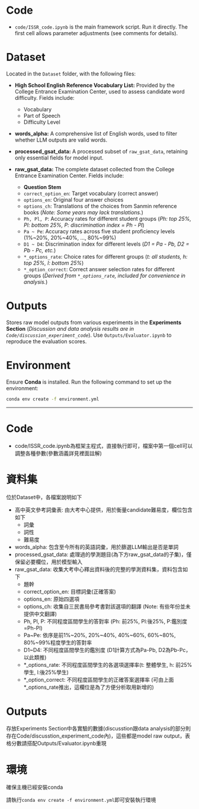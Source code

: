 # Code  
- `code/ISSR_code.ipynb` is the main framework script. Run it directly. The first cell allows parameter adjustments (see comments for details).  

# Dataset  
Located in the `Dataset` folder, with the following files:  

- **High School English Reference Vocabulary List:** Provided by the College Entrance Examination Center, used to assess candidate word difficulty. Fields include:  
  - Vocabulary  
  - Part of Speech  
  - Difficulty Level  

- **words_alpha:** A comprehensive list of English words, used to filter whether LLM outputs are valid words.  

- **processed_gsat_data:** A processed subset of `raw_gsat_data`, retaining only essential fields for model input.  

- **raw_gsat_data:** The complete dataset collected from the College Entrance Examination Center. Fields include:  
  - **Question Stem**  
  - `correct_option_en`: Target vocabulary (correct answer)  
  - `options_en`: Original four answer choices  
  - `options_ch`: Translations of the choices from Sanmin reference books (*Note: Some years may lack translations.*)  
  - `Ph, Pl, P`: Accuracy rates for different student groups (*Ph: top 25%, Pl: bottom 25%, P: discrimination index = Ph - Pl*)  
  - `Pa ~ Pe`: Accuracy rates across five student proficiency levels (1%~20%, 20%~40%, ..., 80%~99%)  
  - `D1 ~ D4`: Discrimination index for different levels (*D1 = Pa - Pb, D2 = Pb - Pc, etc.*)  
  - `*_options_rate`: Choice rates for different groups (*t: all students, h: top 25%, l: bottom 25%*)  
  - `*_option_correct`: Correct answer selection rates for different groups (*Derived from `*_options_rate`, included for convenience in analysis.*)  

# Outputs  
Stores raw model outputs from various experiments in the **Experiments Section** (*Discussion and data analysis results are in `Code/discussion_experiment_code`*). Use `Outputs/Evaluator.ipynb` to reproduce the evaluation scores.  

# Environment  
Ensure **Conda** is installed. Run the following command to set up the environment:  
```bash  
conda env create -f environment.yml  
```
---


# Code
- code/ISSR_code.ipynb為框架主程式，直接執行即可，檔案中第一個cell可以調整各種參數(參數涵義詳見裡面註解)

# 資料集
位於Dataset中，各檔案說明如下

- 高中英文參考詞彙表: 由大考中心提供，用於衡量candidate難易度，欄位包含如下
    - 詞彙
    - 詞性
    - 難易度
- words_alpha: 包含至今所有的英語詞彙，用於篩選LLM輸出是否是單詞
- processed_gsat_data: 處理過的學測題目(為下方raw_gsat_data的子集)，僅保留必要欄位，用於模型輸入
- raw_gsat_data: 收集大考中心釋出資料後的完整的學測資料集，資料包含如下
    - 題幹
    - correct_option_en: 目標詞彙(正確答案)
    - options_en: 原始四選項
    - options_ch: 收集自三民書局參考書對該選項的翻譯 (Note: 有些年份並未提供中文翻譯)
    - Ph, Pl, P: 不同程度區間學生的答對率 (Ph: 前25%, Pl:後25%, P:鑑別度=Ph-Pl)
    - Pa~Pe: 依序是前1%~20%, 20%~40%, 40%~60%, 60%~80%, 80%~99%程度學生的答對率
    - D1~D4: 不同程度區間學生的鑑別度 (D1計算方式為Pa-Pb, D2為Pb-Pc，以此類推)
    - *_options_rate: 不同程度區間學生的各選項選擇率(t: 整體學生, h: 前25%學生, l:後25%學生)
    - *_option_correct: 不同程度區間學生的正確答案選擇率 (可由上面\*_options_rate推出，這欄位是為了方便分析取用新增的)

# Outputs
存放Experiments Section中各實驗的數據(discusstion跟data analysis的部分則存在Code/discusstion_experiment_code內)，這些都是model raw output，表格分數請搭配Outputs/Evaluator.ipynb重現

# 環境
確保主機已經安裝conda

請執行`conda env create -f environment.yml`即可安裝執行環境


